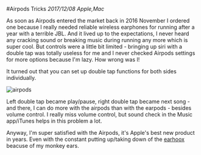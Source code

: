 #Airpods Tricks
_2017/12/08 Apple,Mac_

As soon as Airpods entered the market back in 2016 November I ordered one because I really needed reliable wireless earphones for running after a year with a terrible JBL. And it lived up to the expectations, I never heard any cracking sound or breaking music during running any more which is super cool. But controls were a little bit limited - bringing up siri with a double tap was totally useless for me and I never checked Airpods settings for more options because I'm lazy. How wrong was I!

It turned out that you can set up double tap functions for both sides individually.

![airpods](/images/blog/2017/12/20171208_airpods.jpg)

Left double tap became play/pause, right double tap became next song - and there, I can do more with the airpods than with the earpods - besides volume control. I really miss volume control, but sound check in the Music app/iTunes helps in this problem a lot.

Anyway, I'm super satisfied with the Airpods, it's Apple's best new product in years. Even with the constant putting up/taking down of the [earhoox](https://earhoox.com) beacuse of my monkey ears.